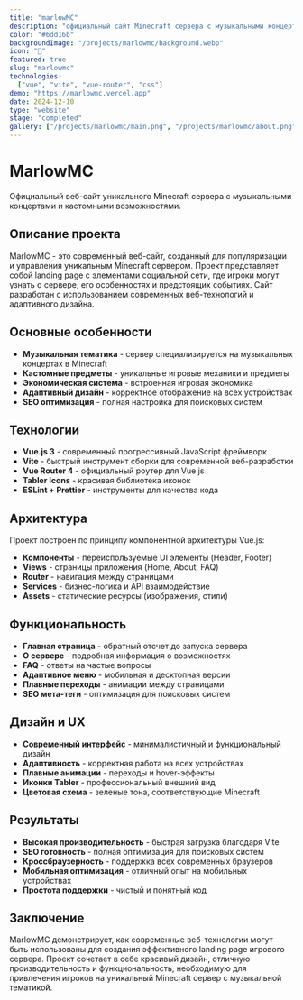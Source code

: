 ```yaml
---
title: "marlowMC"
description: "официальный сайт Minecraft сервера с музыкальными концертами"
color: "#6dd16b"
backgroundImage: "/projects/marlowmc/background.webp"
icon: "🎵"
featured: true
slug: "marlowmc"
technologies:
  ["vue", "vite", "vue-router", "css"]
demo: "https://marlowmc.vercel.app"
date: 2024-12-10
type: "website"
stage: "completed"
gallery: ["/projects/marlowmc/main.png", "/projects/marlowmc/about.png", "/projects/marlowmc/faq.png"]
---
```


# MarlowMC

Официальный веб-сайт уникального Minecraft сервера с музыкальными концертами и кастомными возможностями.

## Описание проекта

MarlowMC - это современный веб-сайт, созданный для популяризации и управления уникальным Minecraft сервером. Проект представляет собой landing page с элементами социальной сети, где игроки могут узнать о сервере, его особенностях и предстоящих событиях. Сайт разработан с использованием современных веб-технологий и адаптивного дизайна.

## Основные особенности

- **Музыкальная тематика** - сервер специализируется на музыкальных концертах в Minecraft
- **Кастомные предметы** - уникальные игровые механики и предметы
- **Экономическая система** - встроенная игровая экономика
- **Адаптивный дизайн** - корректное отображение на всех устройствах
- **SEO оптимизация** - полная настройка для поисковых систем

## Технологии

- **Vue.js 3** - современный прогрессивный JavaScript фреймворк
- **Vite** - быстрый инструмент сборки для современной веб-разработки
- **Vue Router 4** - официальный роутер для Vue.js
- **Tabler Icons** - красивая библиотека иконок
- **ESLint + Prettier** - инструменты для качества кода

## Архитектура

Проект построен по принципу компонентной архитектуры Vue.js:

- **Компоненты** - переиспользуемые UI элементы (Header, Footer)
- **Views** - страницы приложения (Home, About, FAQ)
- **Router** - навигация между страницами
- **Services** - бизнес-логика и API взаимодействие
- **Assets** - статические ресурсы (изображения, стили)

## Функциональность

- **Главная страница** - обратный отсчет до запуска сервера
- **О сервере** - подробная информация о возможностях
- **FAQ** - ответы на частые вопросы
- **Адаптивное меню** - мобильная и десктопная версии
- **Плавные переходы** - анимации между страницами
- **SEO мета-теги** - оптимизация для поисковых систем

## Дизайн и UX

- **Современный интерфейс** - минималистичный и функциональный дизайн
- **Адаптивность** - корректная работа на всех устройствах
- **Плавные анимации** - переходы и hover-эффекты
- **Иконки Tabler** - профессиональный внешний вид
- **Цветовая схема** - зеленые тона, соответствующие Minecraft

## Результаты

- **Высокая производительность** - быстрая загрузка благодаря Vite
- **SEO готовность** - полная оптимизация для поисковых систем
- **Кроссбраузерность** - поддержка всех современных браузеров
- **Мобильная оптимизация** - отличный опыт на мобильных устройствах
- **Простота поддержки** - чистый и понятный код

## Заключение

MarlowMC демонстрирует, как современные веб-технологии могут быть использованы для создания эффективного landing page игрового сервера. Проект сочетает в себе красивый дизайн, отличную производительность и функциональность, необходимую для привлечения игроков на уникальный Minecraft сервер с музыкальной тематикой.
